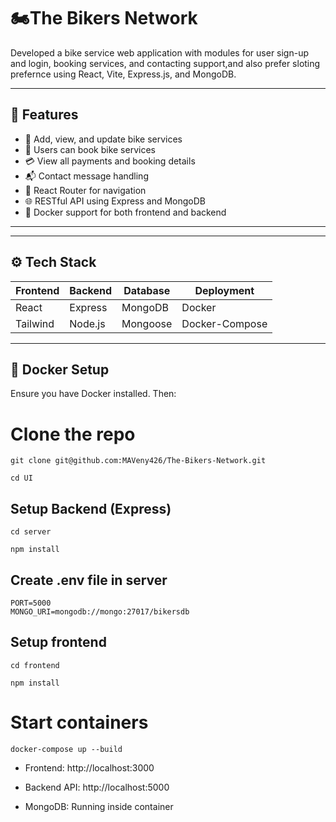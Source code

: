 # 🏍️The Bikers Network

Developed a bike service web application with modules for user sign-up and login, booking services, and contacting support,and also prefer sloting prefernce using React, Vite, Express.js, and MongoDB.

---

## 🚀 Features

- 🧾 Add, view, and update bike services
- 📅 Users can book bike services
- 💳 View all payments and booking details
- 📬 Contact message handling
- 🧭 React Router for navigation
- 🌐 RESTful API using Express and MongoDB
- 🐳 Docker support for both frontend and backend

---

---

## ⚙️ Tech Stack

| Frontend | Backend | Database | Deployment |
|----------|---------|----------|------------|
| React    | Express | MongoDB  | Docker     |
| Tailwind | Node.js | Mongoose | Docker-Compose |

---

## 🐳 Docker Setup

Ensure you have Docker installed. Then:

# Clone the repo

```
git clone git@github.com:MAVeny426/The-Bikers-Network.git
```

```
cd UI
```
## Setup Backend (Express)

```
cd server
```

```
npm install
```

## Create .env file in server

```
PORT=5000
MONGO_URI=mongodb://mongo:27017/bikersdb
```
## Setup frontend

```
cd frontend
```


```
npm install
```

# Start containers

```
docker-compose up --build
```

- Frontend: http://localhost:3000

- Backend API: http://localhost:5000

- MongoDB: Running inside container
